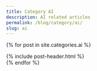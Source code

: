 ```yaml
---
title: Category AI
description: AI related articles
permalink: /blog/category/ai/
slug: ai
---
```


{% for post in site.categories.ai %}
<article class="post">
{% include post-header.html %}
</article>
{% endfor %}

